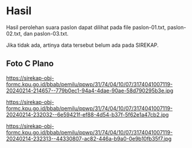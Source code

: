 # Hasil

Hasil perolehan suara paslon dapat dilihat pada file paslon-01.txt, paslon-02.txt, dan paslon-03.txt.

Jika tidak ada, artinya data tersebut belum ada pada SIREKAP.

## Foto C Plano

https://sirekap-obj-formc.kpu.go.id/bbab/pemilu/ppwp/31/74/04/10/07/3174041007119-20240214-214657--779b0ec1-94a4-4dae-90ae-58d790295b3e.jpg

https://sirekap-obj-formc.kpu.go.id/bbab/pemilu/ppwp/31/74/04/10/07/3174041007119-20240214-232032--6e59421f-ef88-4d54-b37f-5f62e1a47cb2.jpg

https://sirekap-obj-formc.kpu.go.id/bbab/pemilu/ppwp/31/74/04/10/07/3174041007119-20240214-232313--44330807-ac82-446a-b9a0-0e9b10fb35f7.jpg
